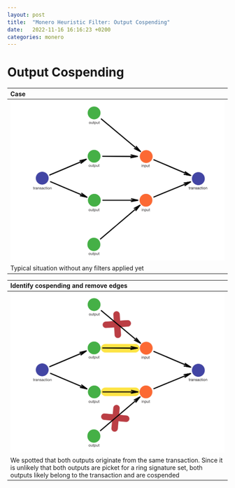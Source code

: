 ```yaml
---
layout: post
title:  "Monero Heuristic Filter: Output Cospending"
date:   2022-11-16 16:16:23 +0200
categories: monero 
---
```


# Output Cospending

| Case |
|:--|
| ![](/assets/images/monero_filter1_1.jpg) |
| Typical situation without any filters applied yet |

| Identify cospending and remove edges |
|:--|
| ![](/assets/images/monero_filter1_2.jpg) |
| We spotted that both outputs originate from the same transaction. Since it is unlikely that both outputs are picket for a ring signature set, both outputs likely belong to the transaction and are cospended |

